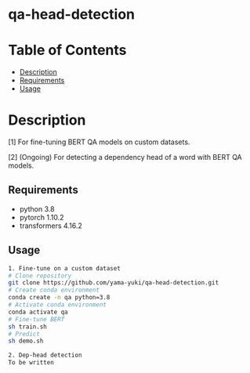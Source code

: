 # qa-head-detection

Table of Contents
=================

<!--ts-->
   * [Description](#description)
   * [Requirements](#requirements)
   * [Usage](#usage)

<!--te-->

# Description
[1] For fine-tuning BERT QA models on custom datasets.

[2] (Ongoing) For detecting a dependency head of a word with BERT QA models.

## Requirements
- python 3.8
- pytorch 1.10.2
- transformers 4.16.2

## Usage
```sh
1. Fine-tune on a custom dataset
# Clone repository
git clone https://github.com/yama-yuki/qa-head-detection.git
# Create conda environment
conda create -n qa python=3.8
# Activate conda environment
conda activate qa
# Fine-tune BERT
sh train.sh
# Predict
sh demo.sh

2. Dep-head detection
To be written
```
